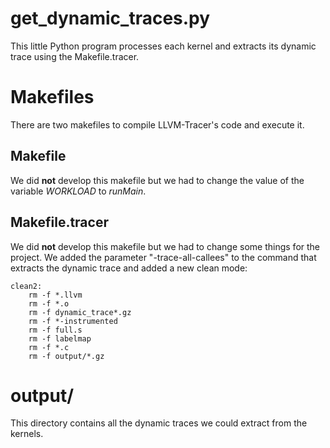 # get_dynamic_traces.py

This little Python program processes each kernel and extracts its dynamic trace using the Makefile.tracer.

# Makefiles

There are two makefiles to compile LLVM-Tracer's code and execute it.

## Makefile

We did **not** develop this makefile but we had to change the value of the variable _WORKLOAD_ to _runMain_.

## Makefile.tracer

We did **not** develop this makefile but we had to change some things for the project. We added the parameter "-trace-all-callees" to the command that extracts the dynamic trace and added a new clean mode:

```
clean2:
	rm -f *.llvm
	rm -f *.o
	rm -f dynamic_trace*.gz
	rm -f *-instrumented
	rm -f full.s
	rm -f labelmap
	rm -f *.c
	rm -f output/*.gz
```

# output/

This directory contains all the dynamic traces we could extract from the kernels. 
